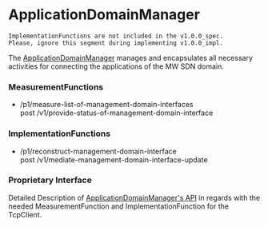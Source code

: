 # ApplicationDomainManager  

    ImplementationFunctions are not included in the v1.0.0_spec.  
    Please, ignore this segment during implementing v1.0.0_impl.  

The [ApplicationDomainManager](https://github.com/openBackhaul/ApplicationDomainManager) manages and encapsulates all necessary activities for connecting the applications of the MW SDN domain.  


### MeasurementFunctions  

- /p1/measure-list-of-management-domain-interfaces  
  post /v1/provide-status-of-management-domain-interface  


### ImplementationFunctions 

- /p1/reconstruct-management-domain-interface  
  post /v1/mediate-management-domain-interface-update  


### Proprietary Interface  

Detailed Description of [ApplicationDomainManager's API](./adm.yaml) in regards with the needed MeasurementFunction and ImplementationFunction for the TcpClient.  
